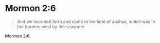 # Mormon 2:6

> And we marched forth and came to the land of Joshua, which was in the borders west by the seashore.

[Mormon 2:6](https://www.churchofjesuschrist.org/study/scriptures/bofm/morm/2?lang=eng&id=p6#p6)



